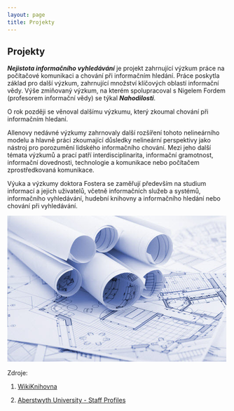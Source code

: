 ```yaml
---
layout: page
title: Projekty
---
```

## Projekty

***Nejistota informačního vyhledávání*** je projekt zahrnující výzkum práce na počítačové komunikaci a chování při informačním hledání. Práce poskytla základ pro další výzkum, zahrnující množství klíčových oblastí informační vědy.
Výše zmiňovaný výzkum, na kterém spolupracoval s Nigelem Fordem (profesorem informační vědy) se týkal ***Nahodilosti***.

O rok později se věnoval dalšímu výzkumu, který zkoumal chování při informačním hledaní.

Allenovy nedávné výzkumy zahrnovaly další rozšíření tohoto nelineárního modelu a hlavně práci zkoumající důsledky nelineární perspektivy jako nástroj pro porozumění lidského informačního chování.  Mezi jeho další témata výzkumů a prací patří interdisciplinarita, informační gramotnost, informační dovednosti, technologie a komunikace nebo počítačem zprostředkovaná komunikace.

Výuka a výzkumy doktora Fostera se zaměřují především na studium informací a jejich uživatelů, včetně informačních služeb a systémů, informačního vyhledávání, hudební knihovny a informačního hledání nebo chování při vyhledávání.

![Projekt](images/projects.jpg)


Zdroje:

1) [WikiKnihovna](http://wiki.knihovna.cz/index.php/Allen_Foster)  

2) [Aberstwyth University - Staff Profiles](https://www.aber.ac.uk/en/dis/staff-profiles/listing/profile/aef)

<br>
<br>